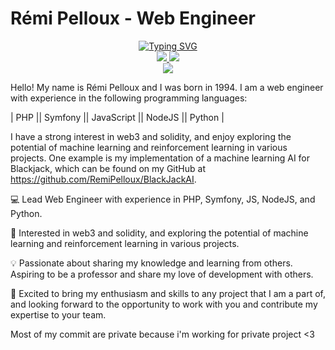 Rémi Pelloux - Web Engineer
===========================

<p align="center">
<a href="https://www.linkedin.com/in/remipelloux/">
    <img src="https://readme-typing-svg.demolab.com?font=Georgia&size=16&duration=2000&pause=100&multiline=true&width=855&height=100&lines=Rémi+Pelloux;Lead+Web+Engineer;PHP+%7C+Symfony+%7C+JS+%7C+NodeJS+%7C+Python;Web3+%7C+Solidity+%7C+Machine+Learning+%7C+RL" alt="Typing SVG" />
</a>
<br/>
<a href="https://www.linkedin.com/in/remipelloux/">
    <img src="https://img.shields.io/badge/-Linkedin-blue?style=flat-square&logo=linkedin">
</a>  
<a href="mailto:pellouxremi@gmail.com">
    <img src="https://img.shields.io/badge/-Email-red?style=flat-square&logo=gmail&logoColor=white">
</a>
<br/> 
<a href="https://github.com/RemiPelloux">
    <img src="https://github-stats-alpha.vercel.app/api?username=RemiPelloux&cc=22272e&tc=37BCF6&ic=fff&bc=0000">
</a>
</p>

Hello! My name is Rémi Pelloux and I was born in 1994. I am a web engineer with experience in the following programming languages:


| PHP || Symfony || JavaScript || NodeJS || Python |

I have a strong interest in web3 and solidity, and enjoy exploring the potential of machine learning and reinforcement learning in various projects. One example is my implementation of a machine learning AI for Blackjack, which can be found on my GitHub at <https://github.com/RemiPelloux/BlackJackAI>.

💻 Lead Web Engineer with experience in PHP, Symfony, JS, NodeJS, and Python.

🔮 Interested in web3 and solidity, and exploring the potential of machine learning and reinforcement learning in various projects.

💡 Passionate about sharing my knowledge and learning from others. Aspiring to be a professor and share my love of development with others.

🙌 Excited to bring my enthusiasm and skills to any project that I am a part of, and looking forward to the opportunity to work with you and contribute my expertise to your team.

Most of my commit are private because i'm working for private project <3
